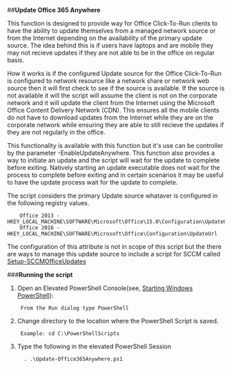 ##**Update Office 365 Anywhere**

This function is designed to provide way for Office Click-To-Run clients to have the ability to update themselves from a managed network source or from the Internet depending on the availability of the primary update source.  The idea behind this is if users have laptops and are mobile they may not recieve updates if they are not able to be in the office on regular basis. 

How it works is if the configured Update source for the Office Click-To-Run is configured to network resource like a network share or network web source then it will first check to see if the source is available.  If the source is not available it will the script will assume the client is not on the corporate network and it will update the client from the Internet using the Microsoft Office Content Delivery Network (CDN). This ensures all the mobile clients do not have to download updates from the Internet while they are on the corporate network while ensuring they are able to still recieve the updates if they are not regularly in the office.

This functionality is available with this function but it's use can be controller by the parameter -EnableUpdateAnywhere.  This function also provides a way to initiate an update and the script will wait for the update to complete before exiting. Natively starting an update executable does not wait for the process to complete before exiting and in certain scenarios it may be useful to have the update process wait for the update to complete.

The script considers the primary Update source whataver is configured in the following registry values.

		Office 2013 - HKEY_LOCAL_MACHINE\SOFTWARE\Microsoft\Office\15.0\Configuration\UpdateUrl
		Office 2016 - HKEY_LOCAL_MACHINE\SOFTWARE\Microsoft\Office\Configuration\UpdateUrl

The configuration of this attribute is not in scope of this script but the there are ways to manage this update source to include a script for SCCM called [Setup-SCCMOfficeUpdates](https://github.com/OfficeDev/Office-IT-Pro-Deployment-Scripts/tree/Development/Office-ProPlus-Updates/Setup-SCCMOfficeUpdates)

###**Running the script**

1. Open an Elevated PowerShell Console(see, [Starting Windows PowerShell](https://technet.microsoft.com/en-us/library/hh857343.aspx)):

		From the Run dialog type PowerShell 
		
2. Change directory to the location where the PowerShell Script is saved.

		Example: cd C:\PowerShellScripts
		

4. Type the following in the elevated PowerShell Session

		 . .\Update-Office365Anywhere.ps1
         

